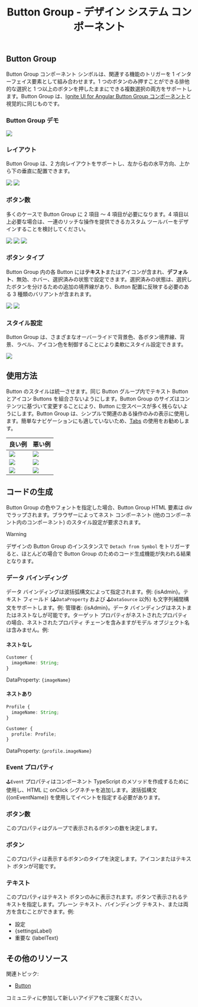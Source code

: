 ﻿---
title: Button Group - デザイン システム コンポーネント
_description: Button Group コンポーネント シンボルは、同じコンセプトに属しているシンプルな操作を表すために使用します。
_keywords: デザイン システム, Sketch, Ignite UI for Angular, コンポーネント, UI ライブラリ, ウィジェット
_language: ja
---

## Button Group

Button Group コンポーネント シンボルは、関連する機能のトリガーを 1 インターフェイス要素として組み合わせます。1 つのボタンのみ押すことができる排他的な選択と 1 つ以上のボタンを押したままにできる複数選択の両方をサポートします。Button Group は、[Ignite UI for Angular Button Group コンポーネント](https://jp.infragistics.com/products/ignite-ui-angular/angular/components/buttongroup.html)と視覚的に同じものです。

### Button Group デモ

<img src="../images/button-group_demo.png" srcset="../images/button-group_demo@2x.png 2x" />

### レイアウト

Button Group は、2 方向レイアウトをサポートし、左から右の水平方向、上から下の垂直に配置できます。

<img src="../images/button-group_horizontal.png" srcset="../images/button-group_horizontal@2x.png 2x" />
<img src="../images/button-group_vertical.png" srcset="../images/button-group_vertical@2x.png 2x" />

### ボタン数

多くのケースで Button Group に 2 項目 ～ 4 項目が必要になります。4 項目以上必要な場合は、一連のリッチな操作を提供できるカスタム ツールバーをデザインすることを検討してください。

<img src="../images/button-group_items2.png" srcset="../images/button-group_items2@2x.png 2x" />
<img src="../images/button-group_items3.png" srcset="../images/button-group_items3@2x.png 2x" />
<img src="../images/button-group_items4.png" srcset="../images/button-group_items4@2x.png 2x" />

### ボタン タイプ

Button Group 内の各 Button には**テキスト**またはアイコンが含まれ、**デフォルト**、無効、ホバー、選択済みの状態で設定できます。選択済みの状態は、選択したボタンを分けるための追加の境界線があり、Button 配置に反映する必要のある 3 種類のバリアントが含まれます。

<img src="../images/button-group_text.png" srcset="../images/button-group_text@2x.png 2x" />
<img src="../images/button-group_icons.png" srcset="../images/button-group_icons@2x.png 2x" />

### スタイル設定

Button Group は、さまざまなオーバーライドで背景色、各ボタン境界線、背景、ラベル、アイコン色を制御することにより柔軟にスタイル設定できます。

<img src="../images/button-group_styling.png" srcset="../images/button-group_styling@2x.png 2x" />

## 使用方法

Button のスタイルは統一させます。同じ Button グループ内でテキスト Button とアイコン Buttons を組合さないようにします。Button Group のサイズはコンテンツに基づいて変更することにより、Button に空スペースが多く残らないようにします。Button Group は、シンプルで関連のある操作のみの表示に使用します。簡単なナビゲーションにも適していないため、[Tabs](tabs.md) の使用をお勧めします。 

| 良い例                                  | 悪い例                                 |
| ----------------------------------- | ------------------------------------- |
| <img src="../images/button-group_do1.png" srcset="../images/button-group_do1@2x.png 2x" /> | <img src="../images/button-group_dont1.png" srcset="../images/button-group_dont1@2x.png 2x" /> |
| <img src="../images/button-group_do2.png" srcset="../images/button-group_do2@2x.png 2x" /> | <img src="../images/button-group_dont2.png" srcset="../images/button-group_dont2@2x.png 2x" /> |
| <img src="../images/button-group_do3.png" srcset="../images/button-group_do3@2x.png 2x" /> | <img src="../images/button-group_dont3.png" srcset="../images/button-group_dont3@2x.png 2x" /> |

## コードの生成

Button Group の色やフォントを指定した場合、Button Group HTML 要素は div でラップされます。ブラウザーによってネスト コンポーネント (他のコンポーネント内のコンポーネント) のスタイル設定が要求されます。

> [!WARNING]
> デザインの Button Group のインスタンスで `Detach from Symbol` をトリガーすると、ほとんどの場合で Button Group のためのコード生成機能が失われる結果となります。

### データ バインディング

データ バインディングは波括弧構文によって指定されます。例: {isAdmin}。テキスト フィールド (`🕹️DataProperty` および `🕹️DataSource` 以外) も文字列補間構文をサポートします。例: 管理者: {isAdmin}。データ バインディングはネストまたはネストなしが可能です。ターゲット プロパティがネストされたプロパティの場合、ネストされたプロパティ チェーンを含みますがモデル オブジェクト名は含みません。例:

#### ネストなし

```typescript
Customer { 
  imageName: String; 
}
```

DataProperty: `{imageName}`

#### ネストあり

```typescript
Profile { 
  imageName: String; 
} 

Customer { 
  profile: Profile; 
} 
```

DataProperty: `{profile.imageName}`

### Event プロパティ

`🕹️Event` プロパティはコンポーネント TypeScript のメソッドを作成するために使用し、HTML に onClick シグネチャを追加します。波括弧構文 ({onEventName}) を使用してイベントを指定する必要があります。

### ボタン数

このプロパティはグループで表示されるボタンの数を決定します。

### ボタン

このプロパティは表示するボタンのタイプを決定します。アイコンまたはテキスト ボタンが可能です。

### テキスト 

このプロパティはテキスト ボタンのみに表示されます。ボタンで表示されるテキストを指定します。プレーン テキスト、バインディング テキスト、または両方を含むことができます。例:

* 設定
* {settingsLabel}
* 重要な {labelText}

## その他のリソース

関連トピック:

- [Button](button.md)
  <div class="divider--half"></div>

コミュニティに参加して新しいアイデアをご提案ください。



